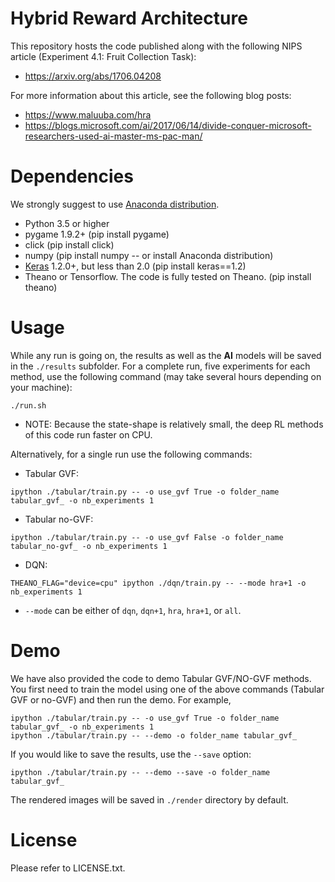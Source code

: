 # Hybrid Reward Architecture
This repository hosts the code published along with the following NIPS article (Experiment 4.1: Fruit Collection Task):

* https://arxiv.org/abs/1706.04208

For more information about this article, see the following blog posts:

* https://www.maluuba.com/hra
* https://blogs.microsoft.com/ai/2017/06/14/divide-conquer-microsoft-researchers-used-ai-master-ms-pac-man/

 # Dependencies
 
 We strongly suggest to use [Anaconda distribution](https://www.anaconda.com/download/). 

* Python 3.5 or higher
* pygame 1.9.2+ (pip install pygame)
* click (pip install click)
* numpy (pip install numpy -- or install Anaconda distribution)
* [Keras](https://keras.io) 1.2.0+, but less than 2.0 (pip install keras==1.2)
* Theano or Tensorflow. The code is fully tested on Theano. (pip install theano)

# Usage

While any run is going on, the results as well as the **AI** models will be saved in the `./results` subfolder. For a complete run, five experiments for each method, use the following command (may take several hours depending on your machine):

```
./run.sh
```

* NOTE: Because the state-shape is relatively small, the deep RL methods of this code run faster on CPU.

Alternatively, for a single run use the following commands:

* Tabular GVF: 
```
ipython ./tabular/train.py -- -o use_gvf True -o folder_name tabular_gvf_ -o nb_experiments 1
```

* Tabular no-GVF: 
```
ipython ./tabular/train.py -- -o use_gvf False -o folder_name tabular_no-gvf_ -o nb_experiments 1
```

* DQN: 
```
THEANO_FLAG="device=cpu" ipython ./dqn/train.py -- --mode hra+1 -o nb_experiments 1
```
* `--mode` can be either of `dqn`, `dqn+1`, `hra`, `hra+1`, or `all`.

# Demo

We have also provided the code to demo Tabular GVF/NO-GVF methods. You first need to train the model using one of the above commands (Tabular GVF or no-GVF) and then run the demo. For example,
```
ipython ./tabular/train.py -- -o use_gvf True -o folder_name tabular_gvf_ -o nb_experiments 1
ipython ./tabular/train.py -- --demo -o folder_name tabular_gvf_
```

If you would like to save the results, use the `--save` option:
```
ipython ./tabular/train.py -- --demo --save -o folder_name tabular_gvf_
```
The rendered images will be saved in `./render` directory by default. 

# License

Please refer to LICENSE.txt.
